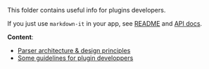 This folder contains useful info for plugins developers.

If you just use `markdown-it` in your app, see
[README](https://github.com/markdown-it/markdown-it#markdown-it) and
[API docs](https://markdown-it.github.io/markdown-it/).

__Content__:

- [Parser architecture & design principles](architecture.md)
- [Some guidelines for plugin developpers](development.md)
